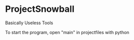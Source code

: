 # ProjectSnowball
Basically Useless Tools

To start the program, open "main" in projectfiles with python
